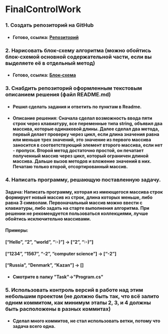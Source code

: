 # FinalControlWork

### 1. Создать репозиторий на GitHub

* #### Готово, ссылка:  [Репозиторий](https://github.com/NikitaMirabov/FinalControlWork)

### 2. Нарисовать блок-схему алгоритма (можно обойтись блок-схемой основной содержательной части, если вы выделяете её в отдельный метод)

* #### Готово, ссылка: [Блок-схема]()

### 3. Снабдить репозиторий оформленным текстовым описанием решения (файл README.md)

* #### Решил сделать задания и ответить по пунктам в Readme.

- #### Описание решения: Сначала сделал возможность ввода пяти строк через клавиатуру, все переменные типа string, объявил два массива, которые одинаковой длины. Далее сделал два метода, первый делает проверку через цикл, если длина значения равна или меньше трех значений, это значение из первого массива заносится в соответствующий элемент второго массива, если нет - пропуск. Второй метод достаточно простой, он печатает полученный массив через цикл, который ограничен длиной массива. Дальше вызов методов и вложение значений в них. Печатаю только второй, отсортированный массив.

### 4. Написать программу, решающую поставленную задачу.

#### Задача: Написать программу, которая из имеющегося массива строк формирует новый массив из строк, длина которых меньше, либо равна 3 символам. Первоначальный массив можно ввести с клавиатуры, либо задать на старте выполнения алгоритма. При решении не рекомендуется пользоваться коллекциями, лучше обойтись исключительно массивами.

#### Примеры:
#### [“Hello”, “2”, “world”, “:-)”] → [“2”, “:-)”]
#### [“1234”, “1567”, “-2”, “computer science”] → [“-2”]
#### [“Russia”, “Denmark”, “Kazan”] → []

* #### Смотрите в папку "Task"->"Program.cs"

### 5. Использовать контроль версий в работе над этим небольшим проектом (не должно быть так, что всё залито одним коммитом, как минимум этапы 2, 3, и 4 должны быть расположены в разных коммитах)

* #### Сделал много коммитов, не стал использовать ветки, потому что задача всего одна.
